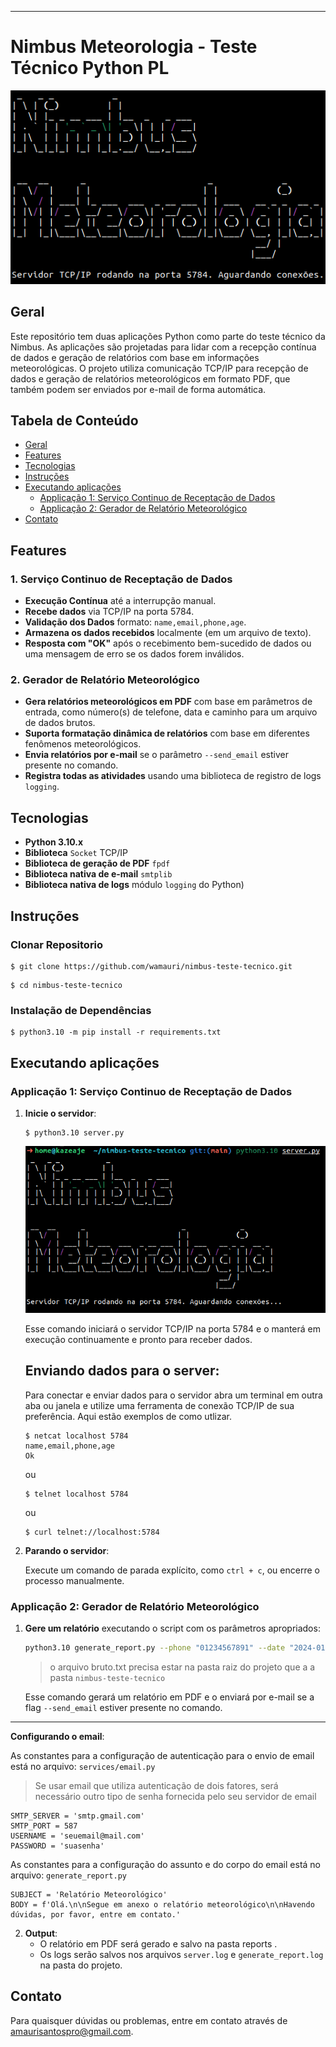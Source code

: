 
---

# Nimbus Meteorologia - Teste Técnico Python PL
![alt text](image-3.png)
## Geral
Este repositório tem duas aplicações Python como parte do teste técnico da Nimbus. As aplicações são projetadas para lidar com a recepção contínua de dados e geração de relatórios com base em informações meteorológicas. O projeto utiliza comunicação TCP/IP para recepção de dados e geração de relatórios meteorológicos em formato PDF, que também podem ser enviados por e-mail de forma automática.

## Tabela de Conteúdo
- [Geral](#Geral)
- [Features](#features)
- [Tecnologias](#tecnologias)
- [Instruções](#instruções)
- [Executando aplicações](#executando-aplicações)
  - [Applicação 1: Serviço Continuo de Receptação de Dados](#applicação-1-serviço-continuo-de-receptação-de-dados)
  - [Applicação 2: Gerador de Relatório Meteorológico](#applicação-2-gerador-de-relatório-meteorológico)
- [Contato](#contato)

## Features

### 1. Serviço Continuo de Receptação de Dados
- **Execução Contínua** até a interrupção manual.
- **Recebe dados** via TCP/IP na porta 5784.
- **Validação dos Dados** formato: `name,email,phone,age`.
- **Armazena os dados recebidos** localmente (em um arquivo de texto).
- **Resposta com "OK"** após o recebimento bem-sucedido de dados ou uma mensagem de erro se os dados forem inválidos.

### 2. Gerador de Relatório Meteorológico
- **Gera relatórios meteorológicos em PDF** com base em parâmetros de entrada, como número(s) de telefone, data e caminho para um arquivo de dados brutos.
- **Suporta formatação dinâmica de relatórios** com base em diferentes fenômenos meteorológicos.
- **Envia relatórios por e-mail** se o parâmetro `--send_email` estiver presente no comando.
- **Registra todas as atividades** usando uma biblioteca de registro de logs `logging`.

## Tecnologias
- **Python 3.10.x**
- **Biblioteca** `Socket` TCP/IP
- **Biblioteca de geração de PDF** `fpdf`
- **Biblioteca nativa de e-mail** `smtplib`
- **Biblioteca nativa de logs** módulo `logging` do Python)

## Instruções

### Clonar Repositorio
```
$ git clone https://github.com/wamauri/nimbus-teste-tecnico.git
```
```
$ cd nimbus-teste-tecnico
```

### Instalação de  Dependências

```
$ python3.10 -m pip install -r requirements.txt
```

## Executando aplicações

### Applicação 1: Serviço Continuo de Receptação de Dados
1. **Inicie o servidor**:
   ```
   $ python3.10 server.py
   ```
   ![alt text](image-2.png)
   
   Esse comando iniciará o servidor TCP/IP na porta 5784 e o manterá em execução continuamente e pronto para receber dados.

   ## **Enviando dados para o server**:

   Para conectar e enviar dados para o servidor abra um terminal em outra aba ou janela e utilize uma ferramenta de conexão TCP/IP de sua preferência.
   Aqui estão exemplos de como utlizar.
   
   ```
   $ netcat localhost 5784
   name,email,phone,age
   Ok
   ```
   ou
   ```
   $ telnet localhost 5784
   ```
   ou
   ```
   $ curl telnet://localhost:5784
   ```


2. **Parando o servidor**:

   Execute um comando de parada explícito, como `ctrl + c`, ou encerre o processo manualmente.

### Applicação 2: Gerador de Relatório Meteorológico
1. **Gere um relatório** executando o script com os parâmetros apropriados:
   ```bash
   python3.10 generate_report.py --phone "01234567891" --date "2024-01-01T00:00" --file "bruto.txt" --send_email
   ```
   > o arquivo bruto.txt precisa estar na pasta raiz do projeto que a a pasta `nimbus-teste-tecnico`

   Esse comando gerará um relatório em PDF e o enviará por e-mail se a flag `--send_email` estiver presente no comando.

---
   **Configurando o email**:

   As constantes para a configuração de autenticação para o envio de email está no arquivo: `services/email.py`
   >Se usar email que utiliza autenticação de dois fatores, será necessário outro tipo de senha fornecida pelo seu servidor de email
   ```
   SMTP_SERVER = 'smtp.gmail.com'
   SMTP_PORT = 587
   USERNAME = 'seuemail@mail.com'
   PASSWORD = 'suasenha'
   ```
   As constantes para a configuração do assunto e do corpo do email está no arquivo: `generate_report.py`
   ```
   SUBJECT = 'Relatório Meteorológico'
   BODY = f'Olá.\n\nSegue em anexo o relatório meteorológico\n\nHavendo dúvidas, por favor, entre em contato.'
   ```

2. **Output**:
   - O relatório em PDF será gerado e salvo na pasta reports .
   - Os logs serão salvos nos arquivos `server.log` e `generate_report.log` na pasta do projeto.

## Contato

Para quaisquer dúvidas ou problemas, entre em contato através de [amaurisantospro@gmail.com](mailto:amaurisantospro@gmail.com).
